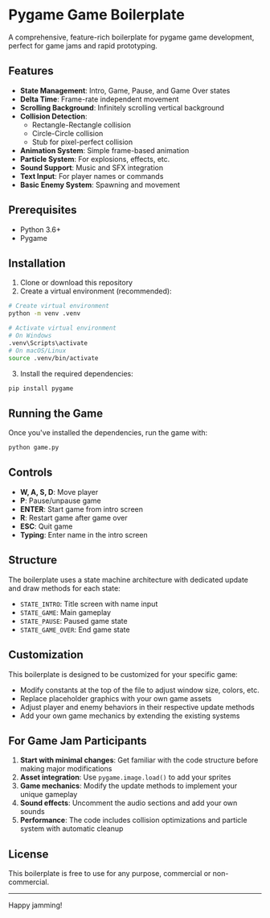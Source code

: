 # Pygame Game Boilerplate

A comprehensive, feature-rich boilerplate for pygame game development, perfect for game jams and rapid prototyping.

## Features

- **State Management**: Intro, Game, Pause, and Game Over states
- **Delta Time**: Frame-rate independent movement
- **Scrolling Background**: Infinitely scrolling vertical background
- **Collision Detection**: 
  - Rectangle-Rectangle collision
  - Circle-Circle collision
  - Stub for pixel-perfect collision
- **Animation System**: Simple frame-based animation
- **Particle System**: For explosions, effects, etc.
- **Sound Support**: Music and SFX integration
- **Text Input**: For player names or commands
- **Basic Enemy System**: Spawning and movement

## Prerequisites

- Python 3.6+
- Pygame

## Installation

1. Clone or download this repository
2. Create a virtual environment (recommended):

```bash
# Create virtual environment
python -m venv .venv

# Activate virtual environment
# On Windows
.venv\Scripts\activate
# On macOS/Linux
source .venv/bin/activate
```

3. Install the required dependencies:

```bash
pip install pygame
```

## Running the Game

Once you've installed the dependencies, run the game with:

```bash
python game.py
```

## Controls

- **W, A, S, D**: Move player
- **P**: Pause/unpause game
- **ENTER**: Start game from intro screen
- **R**: Restart game after game over
- **ESC**: Quit game
- **Typing**: Enter name in the intro screen

## Structure

The boilerplate uses a state machine architecture with dedicated update and draw methods for each state:

- `STATE_INTRO`: Title screen with name input
- `STATE_GAME`: Main gameplay
- `STATE_PAUSE`: Paused game state
- `STATE_GAME_OVER`: End game state

## Customization

This boilerplate is designed to be customized for your specific game:

- Modify constants at the top of the file to adjust window size, colors, etc.
- Replace placeholder graphics with your own game assets
- Adjust player and enemy behaviors in their respective update methods
- Add your own game mechanics by extending the existing systems

## For Game Jam Participants

1. **Start with minimal changes**: Get familiar with the code structure before making major modifications
2. **Asset integration**: Use `pygame.image.load()` to add your sprites
3. **Game mechanics**: Modify the update methods to implement your unique gameplay
4. **Sound effects**: Uncomment the audio sections and add your own sounds
5. **Performance**: The code includes collision optimizations and particle system with automatic cleanup

## License

This boilerplate is free to use for any purpose, commercial or non-commercial.

---

Happy jamming!